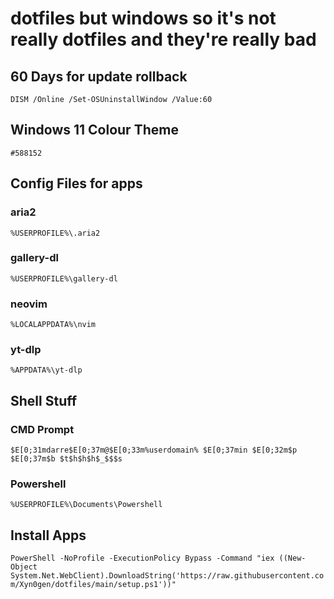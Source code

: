 # dotfiles but windows so it's not really dotfiles and they're really bad

## 60 Days for update rollback
`DISM /Online /Set-OSUninstallWindow /Value:60`

## Windows 11 Colour Theme
`#588152`

## Config Files for apps

### aria2
`%USERPROFILE%\.aria2`

### gallery-dl
`%USERPROFILE%\gallery-dl`

### neovim
`%LOCALAPPDATA%\nvim`

### yt-dlp
`%APPDATA%\yt-dlp`

## Shell Stuff

### CMD Prompt
```
$E[0;31mdarre$E[0;37m@$E[0;33m%userdomain% $E[0;37min $E[0;32m$p $E[0;37m$b $t$h$h$h$_$$$s
```

### Powershell
`%USERPROFILE%\Documents\Powershell`

## Install Apps

```PowerShell -NoProfile -ExecutionPolicy Bypass -Command "iex ((New-Object System.Net.WebClient).DownloadString('https://raw.githubusercontent.com/Xyn0gen/dotfiles/main/setup.ps1'))"```
